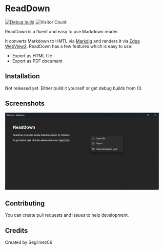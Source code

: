 # ReadDown

[![Debug build](https://github.com/Segilmez06/ReadDown/actions/workflows/debug-build.yml/badge.svg)](https://github.com/Segilmez06/ReadDown/actions/workflows/debug-build.yml)
![Visitor Count](https://visitor-badge.glitch.me/badge?page_id=Zyex.ReadDown&left_color=darkgray&right_color=green&left_text=Visitors)

ReadDown is a fluent and easy to use Markdown reader.

It converts Markdown to HMTL via [Markdig](https://github.com/xoofx/markdig) and renders it via [Edge WebView2](https://developer.microsoft.com/en-us/microsoft-edge/webview2/).
ReadDown has a few features which is easy to use:
- Export as HTML file
- Export as PDF document

## Installation

Not released yet. Either build it yourself or get debug builds from CI.
<!--Just get your installer from [releases](https://github.com/Segilmez06/ReadDown/releases) page.-->

## Screenshots
![Screenshot](screenshots/screenshot.png)

## Contributing

You can create pull requests and issues to help development.

## Credits

Created by Segilmez06
